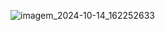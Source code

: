 ![imagem_2024-10-14_162252633](https://github.com/user-attachments/assets/159723f6-dc44-4a9a-adb8-5c39a8e9d597)

 
 
